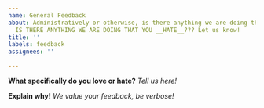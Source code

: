 ```yaml
---
name: General Feedback
about: Administratively or otherwise, is there anything we are doing that you love?
  IS THERE ANYTHING WE ARE DOING THAT YOU __HATE__??? Let us know!
title: ''
labels: feedback
assignees: ''

---
```


**What specifically do you love or hate?**
_Tell us here!_

**Explain why!**
_We value your feedback, be verbose!_
